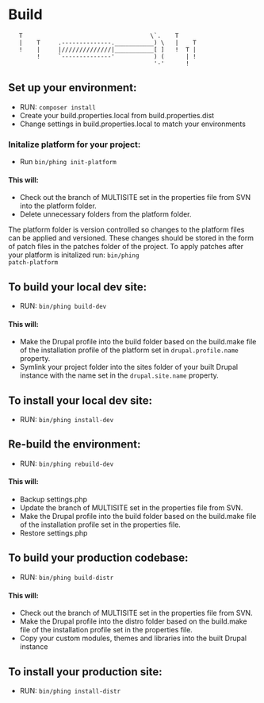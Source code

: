 # Build

       T                                    \`.    T
       |    T     .--------------.___________) \   |    T
       !    |     |//////////////|___________[ ]   !  T |
            !     `--------------'           ) (      | !
                                             '-'      !

## Set up your environment:

*   RUN: <code>composer install</code>
*   Create your build.properties.local from build.properties.dist
*   Change settings in build.properties.local to match your environments

### Initalize platform for your project:

* Run <code>bin/phing init-platform</code>

#### This will:

*   Check out the branch of MULTISITE set in the properties file from SVN into the platform folder.
*   Delete unnecessary folders from the platform folder.

The platform folder is version controlled so changes to the platform files can be applied and versioned. These changes should be stored in the form of patch files in the patches folder of the project. To apply patches after your platform is initalized run:  <code>bin/phing patch-platform</code>

## To build your local dev site:

*   RUN: <code>bin/phing build-dev</code>

#### This will:

*   Make the Drupal profile into the build folder based on the build.make file of the installation profile of the platform set in <code>drupal.profile.name</code> property.
*   Symlink your project folder into the sites folder of your built Drupal instance with the name set in the <code>drupal.site.name</code> property.

## To install your local dev site:

*   RUN: <code>bin/phing install-dev</code>

## Re-build the environment:

*   RUN: <code>bin/phing rebuild-dev</code>

#### This will:

*   Backup settings.php
*   Update the branch of MULTISITE set in the properties file from SVN.
*   Make the Drupal profile into the build folder based on the build.make file of the installation profile set in the properties file.
*   Restore settings.php

## To build your production codebase:
*   RUN: <code>bin/phing build-distr</code>

#### This will:

*   Check out the branch of MULTISITE set in the properties file from SVN.
*   Make the Drupal profile into the distro folder based on the build.make file of the installation profile set in the properties file.
*   Copy your custom modules, themes and libraries into the built Drupal instance

## To install your production site:

*   RUN: <code>bin/phing install-distr</code>
